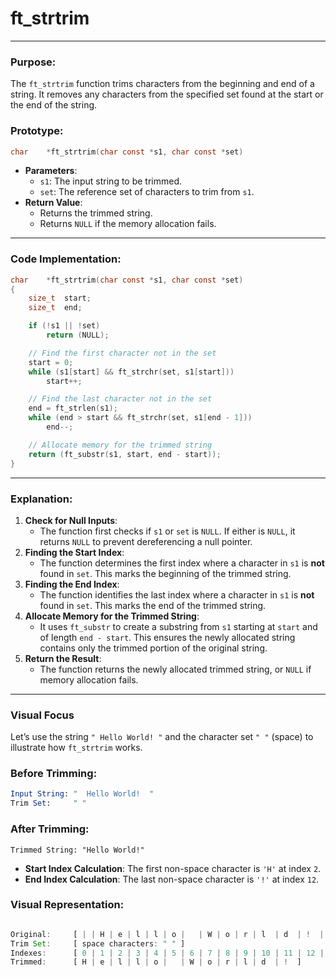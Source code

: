# **ft_strtrim**

---

### **Purpose**:

The `ft_strtrim` function trims characters from the beginning and end of a string. It removes any characters from the specified set found at the start or the end of the string.

### **Prototype**:

```c
char	*ft_strtrim(char const *s1, char const *set)
```

- **Parameters**:
    - `s1`: The input string to be trimmed.
    - `set`: The reference set of characters to trim from `s1`.
- **Return Value**:
    - Returns the trimmed string.
    - Returns `NULL` if the memory allocation fails.

---

### **Code Implementation**:

```c
char	*ft_strtrim(char const *s1, char const *set)
{
	size_t	start;
	size_t	end;

	if (!s1 || !set)
		return (NULL);

	// Find the first character not in the set
	start = 0;
	while (s1[start] && ft_strchr(set, s1[start]))
		start++;

	// Find the last character not in the set
	end = ft_strlen(s1);
	while (end > start && ft_strchr(set, s1[end - 1]))
		end--;

	// Allocate memory for the trimmed string
	return (ft_substr(s1, start, end - start));
}
```

---

### **Explanation**:

1. **Check for Null Inputs**:
    - The function first checks if `s1` or `set` is `NULL`. If either is `NULL`, it returns `NULL` to prevent dereferencing a null pointer.
2. **Finding the Start Index**:
    - The function determines the first index where a character in `s1` is **not** found in `set`. This marks the beginning of the trimmed string.
3. **Finding the End Index**:
    - The function identifies the last index where a character in `s1` is **not** found in `set`. This marks the end of the trimmed string.
4. **Allocate Memory for the Trimmed String**:
    - It uses `ft_substr` to create a substring from `s1` starting at `start` and of length `end - start`. This ensures the newly allocated string contains only the trimmed portion of the original string.
5. **Return the Result**:
    - The function returns the newly allocated trimmed string, or `NULL` if memory allocation fails.

---

### **Visual Focus**

Let’s use the string `" Hello World! "` and the character set `" "` (space) to illustrate how `ft_strtrim` works.

### **Before Trimming**:

```mathematica
Input String: "  Hello World!  "
Trim Set:     " "

```

### **After Trimming**:

```arduino
Trimmed String: "Hello World!"

```

- **Start Index Calculation**: The first non-space character is `'H'` at index `2`.
- **End Index Calculation**: The last non-space character is `'!'` at index `12`.

### Visual Representation:

```jsx

Original:     [ | | H | e | l | l | o |   | W | o | r | l  | d  | !  |    |    ]
Trim Set:     [ space characters: " " ]
Indexes:      [ 0 | 1 | 2 | 3 | 4 | 5 | 6 | 7 | 8 | 9 | 10 | 11 | 12 | 13 | 14 ]
Trimmed:      [ H | e | l | l | o |   | W | o | r | l | d  | !  ]
```

